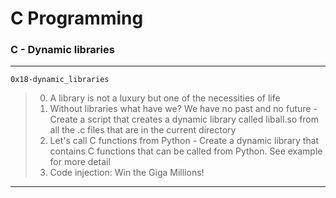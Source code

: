 # C Programming
### C - Dynamic libraries
---
`0x18-dynamic_libraries`
> 0. A library is not a luxury but one of the necessities of life
> 1. Without libraries what have we? We have no past and no future
	- Create a script that creates a dynamic library called liball.so from all the .c files that are in the current directory
> 2. Let's call C functions from Python
	- Create a dynamic library that contains C functions that can be called from Python. See example for more detail
> 3. Code injection: Win the Giga Millions!
---
